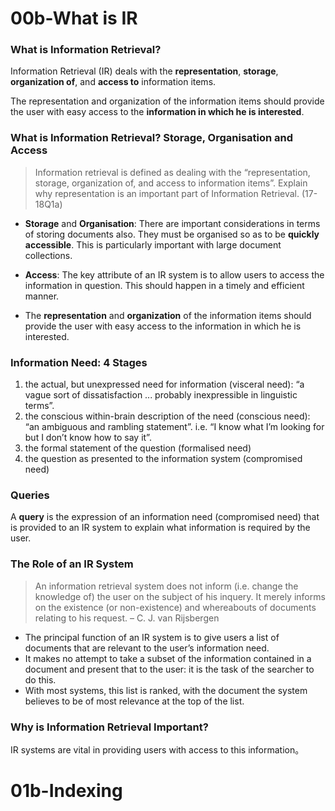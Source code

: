 # 00b-What is IR

### What is Information Retrieval?

Information Retrieval (IR) deals  with the **representation**, **storage**,  **organization of**, and **access to** information items. 

The representation and  organization of the information  items should provide the user with  easy access to the **information in which he is interested**. 

### What is Information Retrieval? Storage, Organisation and Access

> Information retrieval is defined as dealing with the “representation, storage, organization  of, and access to information items”. Explain why representation is an important part of  Information Retrieval. (17-18Q1a)

- **Storage** and **Organisation**: There are important  considerations in terms of storing documents also. They  must be organised so as to be **quickly accessible**. This is  particularly important with large document collections.  
- **Access**: The key attribute of an IR system is to allow users  to access the information in question. This should happen in a timely and efficient manner.

- The **representation** and **organization** of the information items should provide the user with easy access to the information in which he is interested. 

### Information Need: 4 Stages

1. the actual, but unexpressed need for information  (visceral need): “a vague sort of dissatisfaction ...  probably inexpressible in linguistic terms”.  
2. the conscious within-brain description of the need  (conscious need): “an ambiguous and rambling  statement”. i.e. “I know what I’m looking for but I don’t  know how to say it”.  
3. the formal statement of the question (formalised need)  
4. the question as presented to the information system  (compromised need)

### Queries

A **query** is the expression of an information need  (compromised need) that is provided to an IR system to  explain what information is required by the user.

### The Role of an IR System

> An information retrieval system does  not inform (i.e. change the  knowledge of) the user on the subject  of his inquery. It merely informs on the  existence (or non-existence) and  whereabouts of documents relating to  his request. – C. J. van Rijsbergen

- The principal function of an IR system is to give users a list of documents that are relevant to the user’s information need.  
- It makes no attempt to take a subset of the information  contained in a document and present that to the user: it is  the task of the searcher to do this.  
- With most systems, this list is ranked, with the document the  system believes to be of most relevance at the top of the list. 

### Why is Information Retrieval Important?

IR systems are vital in providing users with access to this information。

# 01b-Indexing

